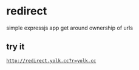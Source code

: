 redirect
===============

simple expressjs app get around ownership of urls

try it
------

[`http://redirect.yolk.cc?r=yolk.cc`]()
